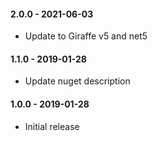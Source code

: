 #### 2.0.0 - 2021-06-03
* Update to Giraffe v5 and net5

#### 1.1.0 - 2019-01-28
* Update nuget description

#### 1.0.0 - 2019-01-28
* Initial release
